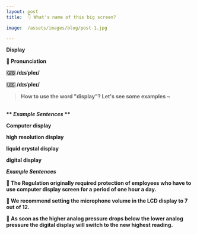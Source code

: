 ```yaml
---
layout: post
title:  👇 What's name of this big screen?

image:  /assets/images/blog/post-1.jpg

---
```

**Display**

**📢 <B>Pronunciation</B>**

**🇬🇧  <B>/dɪsˈpleɪ/</B>**  

**🇺🇸  <B>/dɪsˈpleɪ/<B>**





> How to use the word "display"? Let's see some examples ~ 

<br>
**<i> <B> Example Sentences </B></i>**

Computer display

high resolution display

liquid crystal display

digital display


**<i> <B> Example Sentences </B></i>**

📍 The Regulation originally required protection of employees who have to use computer <B>display</B> screen for a period of one hour a day. <br>

📍 We recommend setting the microphone volume in the LCD <B>display</B> to 7 out of 12.<br>

📍 As soon as the higher analog pressure drops below the lower analog pressure the digital <B>display</B> will switch to the new highest reading. <br>